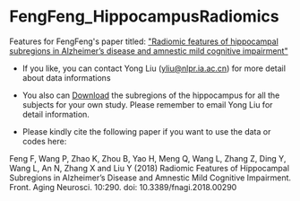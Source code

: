 # FengFeng_HippocampusRadiomics
Features for FengFeng's paper titled: ["Radiomic features of hippocampal subregions in Alzheimer’s disease and amnestic mild cognitive impairment"](https://www.frontiersin.org/articles/10.3389/fnagi.2018.00290/full)
* If you like, you can contact Yong Liu (yliu@nlpr.ia.ac.cn) for more detail about data informations
* You also can [Download](http://ddl.escience.cn/f/Q3mn) the subregions of the hippocampus for all the subjects for your own study. Please remember to email Yong Liu for detail information.

* Please kindly cite the following paper if you want to use the data or codes here:

Feng F, Wang P, Zhao K, Zhou B, Yao H, Meng Q, Wang L, Zhang Z, Ding Y, Wang L, An N, Zhang X and Liu Y (2018) Radiomic Features of Hippocampal Subregions in Alzheimer’s Disease and Amnestic Mild Cognitive Impairment. Front. Aging Neurosci. 10:290. doi: 10.3389/fnagi.2018.00290

